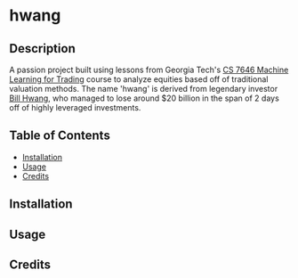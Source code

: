 # hwang

## Description
A passion project built using lessons from Georgia Tech's [CS 7646 Machine Learning for Trading](https://omscs.gatech.edu/cs-7646-machine-learning-trading) course to analyze equities based off of traditional valuation methods. The name 'hwang' is derived from legendary investor [Bill Hwang](https://en.wikipedia.org/wiki/Bill_Hwang), who managed to lose around $20 billion in the span of 2 days off of highly leveraged investments.

## Table of Contents
- [Installation](#installation)
- [Usage](#usage)
- [Credits](#credits)

## Installation

## Usage

## Credits
